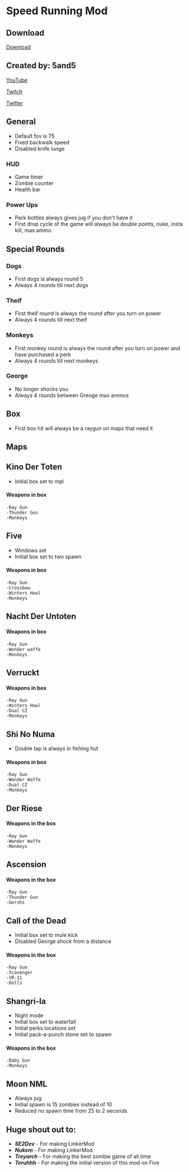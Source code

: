 # Speed Running Mod

## Download

[Download](https://github.com/5and5/BO1-SpeedRuns/releases)

## Created by: 5and5

[YouTube](https://www.youtube.com/user/Zomb0s4life)

[Twitch](https://twitch.tv/5and5)

[Twitter](https://twitter.com/5and55)


## General
* Default fov is 75
* Fixed backwalk speed
* Disabled knife lunge

### HUD
* Game timer
* Zombie counter
* Health bar

### Power Ups
* Perk bottles always gives jug if you don't have it
* First drop cycle of the game will always be double points, nuke, insta kill, max ammo

## Special Rounds
### Dogs
* First dogs is always round 5
* Always 4 rounds till next dogs
### Theif
* First theif round is always the round after you turn on power
* Always 4 rounds till next theif
### Monkeys
* First monkey round is always the round after you turn on power and have purchased a perk
* Always 4 rounds till next monkeys
### George
* No longer shocks you
* Always 4 rounds between Greoge max ammos

## Box
* First box hit will always be a raygun on maps that need it

## Maps

## Kino Der Toten
* Initial box set to mpl

#### Weapons in box
    -Ray Gun
    -Thunder Gun
    -Monkeys

## Five
* Windows set
* Initial box set to two spawn

#### Weapons in box
    -Ray Gun
    -Crossbow
    -Winters Howl
    -Monkeys

## Nacht Der Untoten
#### Weapons in box
    -Ray Gun
    -Wonder waffe
    -Monkeys

## Verruckt
#### Weapons in box
    -Ray Gun
    -Winters Howl
    -Dual CZ
    -Monkeys

## Shi No Numa
* Double tap is always in fishing hut

#### Weapons in box
    -Ray Gun
    -Wonder Waffe
    -Dual CZ
    -Monkeys

## Der Riese
#### Weapons in the box
    -Ray Gun
    -Wonder Waffe
    -Monkeys

## Ascension
#### Weapons in the box
    -Ray Gun
    -Thunder Gun
    -Gershs

## Call of the Dead
* Initial box set to mule kick
* Disabled George shock from a distance

#### Weapons in the box
    -Ray Gun
    -Scavenger
    -VR-11
    -Dolls

## Shangri-la
* Night mode
* Initial box set to waterfall
* Initial perks locations set
* Initial pack-a-punch stone set to spawn

#### Weapons in the box
    -Baby Gun
    -Monkeys

## Moon NML
* Always jug
* Initial spawn is 15 zombies instead of 10
* Reduced no spawn time from 25 to 2 seconds

## Huge shout out to:
* **_SE2Dev_** - For making LinkerMod
* **_Nukem_** - For making LinkerMod
* **_Treyarch_** - For making the best zombie game of all time
* **_Teruhhh_** - For making the initial version of this mod on Five

